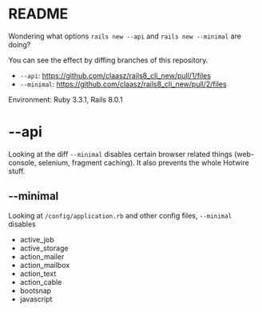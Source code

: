 # README

Wondering what options `rails new --api` and `rails new --minimal` are doing?

You can see the effect by diffing branches of this repository.

* `--api`: https://github.com/claasz/rails8_cli_new/pull/1/files
* `--minimal`: https://github.com/claasz/rails8_cli_new/pull/2/files

Environment: Ruby 3.3.1, Rails 8.0.1

# --api

Looking at the diff `--minimal` disables certain browser related things (web-console, selenium, fragment caching). It also prevents the whole Hotwire stuff.


## --minimal

Looking at `/config/application.rb` and other config files, `--minimal` disables

* active_job
* active_storage
* action_mailer
* action_mailbox
* action_text
* action_cable
* bootsnap
* javascript
